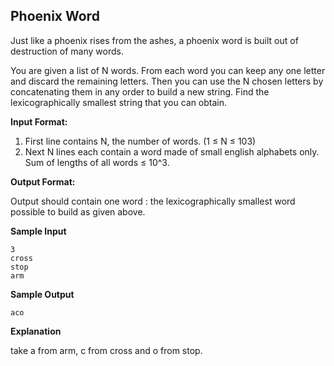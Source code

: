 ##  Phoenix Word
Just like a phoenix rises from the ashes, a phoenix word is built out of destruction of many words.

You are given a list of N words. From each word you can keep any one letter and discard the remaining letters. Then you can use the N chosen letters by concatenating them in any order to build a new string. Find the lexicographically smallest string that you can obtain.

__Input Format:__

1. First line contains N, the number of words. (1 ≤ N ≤ 103)
2. Next N lines each contain a word made of small english alphabets only.
Sum of lengths of all words ≤ 10^3.

__Output Format:__ 

Output should contain one word : the lexicographically smallest word possible to build as given above.

__Sample Input__

```
3
cross
stop
arm
```
__Sample Output__
```
aco
```
__Explanation__

take a from arm, c from cross and o from stop.
